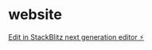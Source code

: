 # website

[Edit in StackBlitz next generation editor ⚡️](https://stackblitz.com/~/github.com/mGage01/website)
